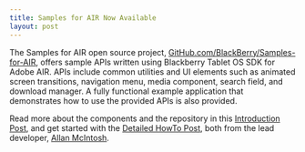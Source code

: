 ```yaml
---
title: Samples for AIR Now Available
layout: post
---
```


The Samples for AIR open source project, [GitHub.com/BlackBerry/Samples-for-AIR](http://github.com/blackberry/Samples-for-AIR),  offers sample APIs written using Blackberry Tablet OS SDK for Adobe AIR. APIs include common utilities and UI elements such as animated screen transitions, navigation menu, media component, search field, and download manager. A fully functional example application that demonstrates how to use the provided APIs is also provided.

Read more about the components and the repository in this [Introduction Post](http://openbbnews.wordpress.com/2011/11/19/samples-for-air/), and get started with the [Detailed HowTo Post](http://openbbnews.wordpress.com/2011/11/21/samples-for-air-howto/), both from the lead developer, [Allan McIntosh](http://openbbnews.wordpress.com/author/almcintosh/).
